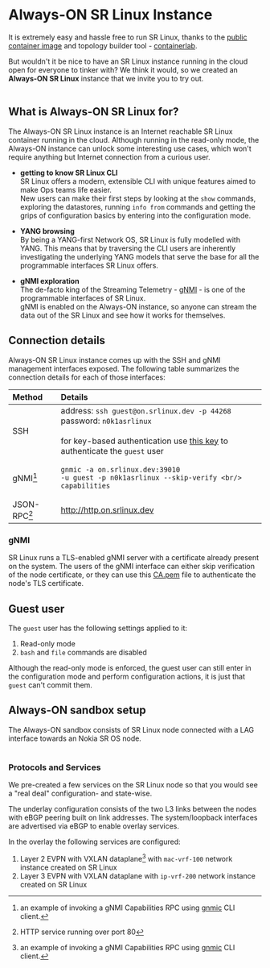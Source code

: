 # Always-ON SR Linux Instance

<script type="text/javascript" src="https://cdn.jsdelivr.net/gh/hellt/drawio-js@main/embed2.js" async></script>
It is extremely easy and hassle free to run SR Linux, thanks to the [public container image](get-started.md#getting-the-image) and topology builder tool - [containerlab](https://containerlab.srlinux.dev).

But wouldn't it be nice to have an SR Linux instance running in the cloud open for everyone to tinker with? We think it would, so we created an **Always-ON SR Linux** instance that we invite you to try out.

<div class="mxgraph" style="max-width:100%;border:1px solid transparent;margin:0 auto; display:block;" data-mxgraph="{&quot;page&quot;:1,&quot;zoom&quot;:2,&quot;highlight&quot;:&quot;#0000ff&quot;,&quot;nav&quot;:true,&quot;check-visible-state&quot;:true,&quot;resize&quot;:true,&quot;url&quot;:&quot;https://raw.githubusercontent.com/srl-labs/learn-srlinux/diagrams/alwayson&quot;}"></div>

## What is Always-ON SR Linux for?

The Always-ON SR Linux instance is an Internet reachable SR Linux container running in the cloud. Although running in the read-only mode, the Always-ON instance can unlock some interesting use cases, which won't require anything but Internet connection from a curious user.

* **getting to know SR Linux CLI**  
    SR Linux offers a modern, extensible CLI with unique features aimed to make Ops teams life easier.  
    New users can make their first steps by looking at the `show` commands, exploring the datastores, running `info from` commands and getting the grips of configuration basics by entering into the configuration mode.

* **YANG browsing**  
    By being a YANG-first Network OS, SR Linux is fully modelled with YANG. This means that by traversing the CLI users are inherently investigating the underlying YANG models that serve the base for all the programmable interfaces SR Linux offers.

* **gNMI exploration**  
    The de-facto king of the Streaming Telemetry - [gNMI](https://github.com/openconfig/reference/blob/master/rpc/gnmi/gnmi-specification.md) - is one of the programmable interfaces of SR Linux.  
    gNMI is enabled on the Always-ON instance, so anyone can stream the data out of the SR Linux and see how it works for themselves.

## Connection details

Always-ON SR Linux instance comes up with the SSH and gNMI management interfaces exposed. The following table summarizes the connection details for each of those interfaces:

| Method       | Details                                                                                                                                                                                                                         |
| :----------- | :------------------------------------------------------------------------------------------------------------------------------------------------------------------------------------------------------------------------------ |
| SSH          | address: `ssh guest@on.srlinux.dev -p 44268`<br/>password: `n0k1asrlinux`<br/><br/>for key-based authentication use [this key](https://gist.github.com/hellt/d2b9f99a2fcfeeb7752d9fe187fbff86) to authenticate the `guest` user |
| gNMI[^1]     | <pre><code>gnmic -a on.srlinux.dev:39010 -u guest -p n0k1asrlinux --skip-verify \<br/>      capabilities</code></pre>                                                                                                           |
| JSON-RPC[^2] | http://http.on.srlinux.dev                                                                                                                                                                                                      |

[^1]: an example of invoking a gNMI Capabilities RPC using [gnmic](https://gnmic.openconfig.net) CLI client.

### gNMI

SR Linux runs a TLS-enabled gNMI server with a certificate already present on the system. The users of the gNMI interface can either skip verification of the node certificate, or they can use this [CA.pem](https://gist.github.com/hellt/f5c1d97a37c86c20e3370a392c073cc0) file to authenticate the node's TLS certificate.

## Guest user

The `guest` user has the following settings applied to it:

1. Read-only mode
2. `bash` and `file` commands are disabled

Although the read-only mode is enforced, the guest user can still enter in the configuration mode and perform configuration actions, it is just that `guest` can't commit them.

## Always-ON sandbox setup

The Always-ON sandbox consists of SR Linux node connected with a LAG interface towards an Nokia SR OS node.

<div class="mxgraph" style="max-width:100%;border:1px solid transparent;margin:0 auto; display:block;" data-mxgraph="{&quot;page&quot;:0,&quot;zoom&quot;:2,&quot;highlight&quot;:&quot;#0000ff&quot;,&quot;nav&quot;:true,&quot;check-visible-state&quot;:true,&quot;resize&quot;:true,&quot;url&quot;:&quot;https://raw.githubusercontent.com/srl-labs/learn-srlinux/diagrams/alwayson&quot;}"></div>

### Protocols and Services

We pre-created a few services on the SR Linux node so that you would see a "real deal" configuration- and state-wise.

The underlay configuration consists of the two L3 links between the nodes with eBGP peering built on link addresses. The system/loopback interfaces are advertised via eBGP to enable overlay services.

In the overlay the following services are configured:

1. Layer 2 EVPN with VXLAN dataplane[^1] with `mac-vrf-100` network instance created on SR Linux
2. Layer 3 EVPN with VXLAN dataplane with `ip-vrf-200` network instance created on SR Linux

[^1]: check [this tutorial](tutorials/l2evpn/intro.md) to understand how this service is configured
[^2]: HTTP service running over port 80

